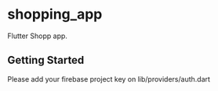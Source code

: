 # shopping_app

Flutter Shopp app.

## Getting Started

Please add your firebase project key on lib/providers/auth.dart
